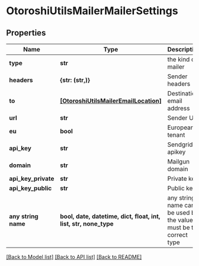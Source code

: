 # OtoroshiUtilsMailerMailerSettings


## Properties
Name | Type | Description | Notes
------------ | ------------- | ------------- | -------------
**type** | **str** | the kind of mailer | [optional] 
**headers** | **{str: (str,)}** | Sender headers | [optional] 
**to** | [**[OtoroshiUtilsMailerEmailLocation]**](OtoroshiUtilsMailerEmailLocation.md) | Destination email address | [optional] 
**url** | **str** | Sender URL | [optional] 
**eu** | **bool** | European tenant | [optional] 
**api_key** | **str** | Sendgrid apikey | [optional] 
**domain** | **str** | Mailgun domain | [optional] 
**api_key_private** | **str** | Private key | [optional] 
**api_key_public** | **str** | Public key | [optional] 
**any string name** | **bool, date, datetime, dict, float, int, list, str, none_type** | any string name can be used but the value must be the correct type | [optional]

[[Back to Model list]](../README.md#documentation-for-models) [[Back to API list]](../README.md#documentation-for-api-endpoints) [[Back to README]](../README.md)


